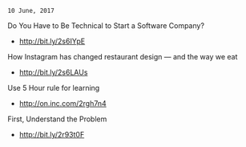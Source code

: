 
`10 June, 2017`

Do You Have to Be Technical to Start a Software Company?
- http://bit.ly/2s6IYpE

How Instagram has changed restaurant design — and the way we eat
- http://bit.ly/2s6LAUs

Use 5 Hour rule for learning
- http://on.inc.com/2rgh7n4

First, Understand the Problem
- http://bit.ly/2r93t0F